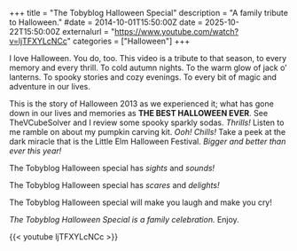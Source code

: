 +++
title = "The Tobyblog Halloween Special"
description = "A family tribute to Halloween."
#date = 2014-10-01T15:50:00Z
date = 2025-10-22T15:50:00Z
externalurl = "https://www.youtube.com/watch?v=ljTFXYLcNCc"
categories = ["Halloween"]
+++

I love Halloween. You do, too. This video is a tribute to that season, to every memory and every thrill. To cold autumn nights. To the warm glow of jack o' lanterns. To spooky stories and cozy evenings. To every bit of magic and adventure in our lives. 

This is the story of Halloween 2013 as we experienced it; what has gone down in our lives and memories as **THE BEST HALLOWEEN EVER**. See TheVCubeSolver and I review some spooky sparkly sodas. *Thrills!* Listen to me ramble on about my pumpkin carving kit. *Ooh! Chills!* Take a peek at the dark miracle that is the Little Elm Halloween Festival. *Bigger and better than ever this year!*

The Tobyblog Halloween special has *sights* and *sounds!* 

The Tobyblog Halloween special has *scares* and *delights!* 

The Tobyblog Halloween special will make you laugh and make you cry!  

*The Tobyblog Halloween Special is a family celebration.* Enjoy.

{{< youtube ljTFXYLcNCc >}}
